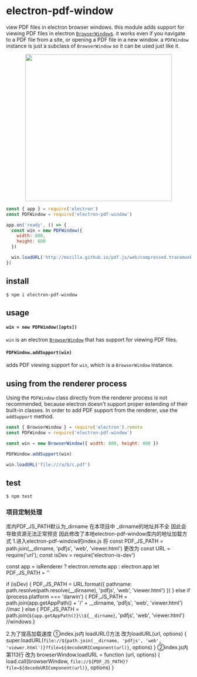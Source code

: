 # electron-pdf-window

view PDF files in electron browser windows. this module adds support for viewing
PDF files in electron [`BrowserWindow`s](http://electron.atom.io/docs/api/browser-window/).
it works even if you navigate to a PDF file from a site, or opening a PDF file in
a new window. a `PDFWindow` instance is just a subclass of `BrowserWindow` so it
can be used just like it.

<p align="center">
  <img align="center" src="./screenshot.png" height=400 />
</p>


``` javascript
const { app } = require('electron')
const PDFWindow = require('electron-pdf-window')

app.on('ready', () => {
  const win = new PDFWindow({
    width: 800,
    height: 600
  })

  win.loadURL('http://mozilla.github.io/pdf.js/web/compressed.tracemonkey-pldi-09.pdf')
})
```

## install

```
$ npm i electron-pdf-window
```

## usage

#### `win = new PDFWindow([opts])`
`win` is an electron [`BrowserWindow`](http://electron.atom.io/docs/api/browser-window/)
that has support for viewing PDF files.

#### `PDFWindow.addSupport(win)`
adds PDF viewing support for `win`, which is a `BrowserWindow` instance.

## using from the renderer process

Using the `PDFWindow` class directly from the renderer process is not
recommended, because electron doesn't support proper extending of their built-in
classes. In order to add PDF support from the renderer, use the `addSupport`
method.

``` js
const { BrowserWindow } = require('electron').remote
const PDFWindow = require('electron-pdf-window')

const win = new BrowserWindow({ width: 800, height: 600 })

PDFWindow.addSupport(win)

win.loadURL('file:///a/b/c.pdf')
```

## test

```
$ npm test
```

### 项目定制处理
库内PDF_JS_PATH默认为_dirname 在本项目中 _dirname的地址并不全 因此会导致资源无法正常预览
因此修改了本地electron-pdf-window库内的地址加载方式
1.进入electron-pdf-window的index.js
将 const PDF_JS_PATH = path.join(__dirname, 'pdfjs', 'web', 'viewer.html') 更改为
const URL = require('url');
const isDev = require('electron-is-dev')

const app = isRenderer
  ? electron.remote.app : electron.app
let PDF_JS_PATH = ''

if (isDev) {
  PDF_JS_PATH = URL.format({ pathname: path.resolve(path.resolve(__dirname), 'pdfjs', 'web', 'viewer.html') })
} else if (process.platform === 'darwin') {
  PDF_JS_PATH = path.join(app.getAppPath() + '/' + __dirname, 'pdfjs', 'web', 'viewer.html') //mac
} else {
  PDF_JS_PATH = path.join(`${app.getAppPath()}\\${__dirname}`, 'pdfjs', 'web', 'viewer.html') //windows
}

2.为了提高加载速度
①index.js内 loadURL()方法 改为loadURL(url, options) {
    super.loadURL(`file://${path.join(__dirname, 'pdfjs', 'web', 'viewer.html')}?file=${decodeURIComponent(url)}`, options)
}
②index.js内 第113行 改为 browserWindow.loadURL = function (url, options) {
    load.call(browserWindow, `file://${PDF_JS_PATH}?file=${decodeURIComponent(url)}`, options)
  }